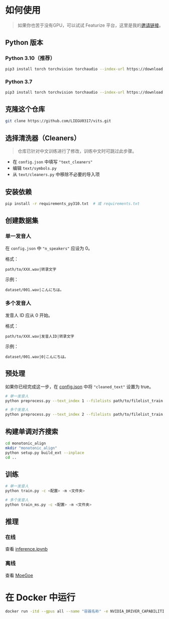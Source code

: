 # 如何使用

> 如果你也苦于没有GPU，可以试试 Featurize 平台，这里是我的[邀请链接](https://featurize.cn?s=fd01af08da454204adf7aef8e07caa64)。

## Python 版本

### Python 3.10（推荐）
```bash
pip3 install torch torchvision torchaudio --index-url https://download.pytorch.org/whl/cu116
```

### Python 3.7
```bash
pip3 install torch torchvision torchaudio --index-url https://download.pytorch.org/whl/cu110
```

## 克隆这个仓库

```sh
git clone https://github.com/LIEGU0317/vits.git
```

## 选择清洗器（Cleaners）

> 仓库已针对中文训练进行了修改，训练中文时可跳过此步骤。

- 在 `config.json` 中填写 `"text_cleaners"`
- 编辑 `text/symbols.py`
- 从 `text/cleaners.py` 中移除不必要的导入项

## 安装依赖

```sh
pip install -r requirements_py310.txt  # 或 requirements.txt
```

## 创建数据集

### 单一发音人

在 `config.json` 中 `"n_speakers"` 应设为 0。

格式：
```
path/to/XXX.wav|转录文字
```

示例：
```
dataset/001.wav|こんにちは。
```

### 多个发音人

发音人 ID 应从 0 开始。

格式：
```
path/to/XXX.wav|发音人ID|转录文字
```

示例：
```
dataset/001.wav|0|こんにちは。
```

## 预处理

如果你已经完成这一步，在 [config.json](config_parameters.md) 中将 `"cleaned_text"` 设置为 true。

```sh
# 单一发音人
python preprocess.py --text_index 1 --filelists path/to/filelist_train.txt path/to/filelist_val.txt --text_cleaners chinese_cleaners

# 多个发音人
python preprocess.py --text_index 2 --filelists path/to/filelist_train.txt path/to/filelist_val.txt --text_cleaners chinese_cleaners
```

## 构建单调对齐搜索

```sh
cd monotonic_align
mkdir "monotonic_align"
python setup.py build_ext --inplace
cd ..
```

## 训练

```sh
# 单一发音人
python train.py -c <配置> -m <文件夹>

# 多个发音人
python train_ms.py -c <配置> -m <文件夹>
```

## 推理

### 在线

查看 [inference.ipynb](inference.ipynb)

### 离线

查看 [MoeGoe](https://github.com/CjangCjengh/MoeGoe)

# 在 Docker 中运行

```sh
docker run -itd --gpus all --name "容器名称" -e NVIDIA_DRIVER_CAPABILITIES=compute,utility -e NVIDIA_VISIBLE_DEVICES=all "镜像名称"
```

